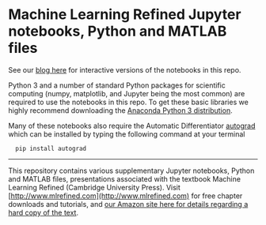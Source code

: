 # Machine Learning Refined Jupyter notebooks, Python and MATLAB files

See our [blog here](https://jermwatt.github.io/mlrefined/index.html) for interactive versions of the notebooks in this repo. 

Python 3 and a number of standard Python packages for scientific computing (numpy, matplotlib, and Jupyter being the most common) are required to use the notebooks in this repo.  To get these basic libraries we highly recommend downloading the [Anaconda Python 3 distribution](https://www.anaconda.com/download/#macos).

Many of these notebooks also require the Automatic Differentiator [autograd](https://github.com/HIPS/autograd) which can be installed by typing the following command at your terminal
      
      pip install autograd
        
- - -
This repository contains various supplementary Jupyter notebooks, Python and MATLAB files, presentations associated with the textbook Machine Learning Refined (Cambridge University Press). Visit [http://www.mlrefined.com](http://www.mlrefined.com) for free chapter downloads and tutorials, and [our Amazon site here for details regarding a hard copy of the text](https://www.amazon.com/Machine-Learning-Refined-Foundations-Applications/dp/1107123526/ref=sr_1_1?ie=UTF8&qid=1471025359&sr=8-1&keywords=machine+learning+refined).
